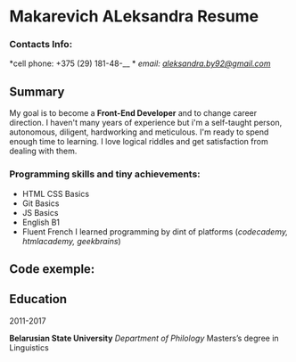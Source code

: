 # Makarevich ALeksandra Resume
### Contacts Info:
*cell phone: +375 (29) 181-48-__ * 
*email: [aleksandra.by92@gmail.com](aleksandra.by92@gmail.com)*
## Summary
My goal is to become a __Front-End Developer__ and to change career direction. I haven't many years of experience but i'm  a self-taught person, autonomous, diligent, hardworking and meticulous. I'm ready to spend enough time to learning. I love logical riddles and get satisfaction from dealing with them. 

### Programming skills and tiny achievements:
+ HTML CSS Basics
+ Git Basics
+ JS Basics
+ English B1
+ Fluent French
I learned programming by dint of platforms (*codecademy, htmlacademy, geekbrains*)

## Code exemple: 

## Education

2011-2017

**Belarusian State University**
*Department of Philology*
Masters’s degree in Linguistics
